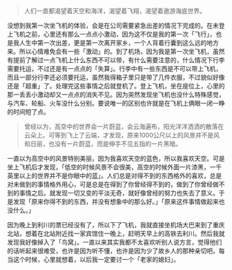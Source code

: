 > 人们一直都渴望着天空和海洋，渴望着飞翔，渴望着遨游海底世界。

没想到我第一次坐飞机的体验，会是在公司需要紧急出差的情况下完成的。在未登上飞机之前，心里还有那么一点点小激动，因为这不仅是我的第一次「飞行」，也是我人生中第一次出差，更是第一次离开家乡，一个人背着行囊到这么远的地方来。所以心情难免会有一些「激动」的。到了机场，因为我是第一次坐飞机，虽然有提前了解过一点飞机上什么东西不可以带，有什么需要注意的，什么情况下行李需要托运，不过还是有一点点的「失算」。行李中有一些东西是不可以带上飞机，而且一部分行李还必须要托运，虽然我得箱子里只是带了几件衣服，不过貌似好像还是「超重」了。处理完这些事情之后就登机了。登上飞机，坐在座位上，心里的那一丢丢小激动却又一点点的消失不见。因为突然发现坐飞机也没什么特殊感觉，与汽车、轮船、火车没什么分别。要说唯一的区别也许就是在飞机上俩眼一闭一睁的时间短了点。

> 曾经以为，高空中的世界会一片蔚蓝，会云海遍布，阳光洋洋洒洒的散落在云朵上。可等到飞上了云端，才发现，原来1000公尺以上的风景并不是风和日丽，也没有一片蔚蓝，而是伸手不见五指的一片黑暗。

一直以为高空中的风景特别美丽，因为我喜欢天空的蓝色，所以我喜欢天空。可是坐上飞机后才发现，「低空的时候风景不会很美，高空的时候外面一片漆黑，一千英里以上的世界并不是你眼中的蓝」。人们总是对得不到的东西格外的喜欢，总是对未做到的事情格外用心，可是总是在得到了你曾经得不到的，做到了你曾经做不到的事情之后。就发现一切又变的平淡无奇，就好像曾经的努力也失去了意义。于是发现「原来你得不到的东西，并没有想象中的那么好。」「原来这件事情做起来也没什么。」

因为晚上到利川的票已经没有了，所以下了飞机，我就直接坐机场大巴来到了重庆北站，想着在北站附近找一家宾馆住一晚上，赶明天早上的高铁去利川。然后我就发现我好像掉入了「鸟窝」。一直以来其实我都不太喜欢听别人说方言，觉得他们的话听起来很难受，也许是因为听不懂，也许是因为少了故乡人的那种亲切吧。每当这个时候，心里就想着，以后我一定要讨一个「老家的媳妇」。


